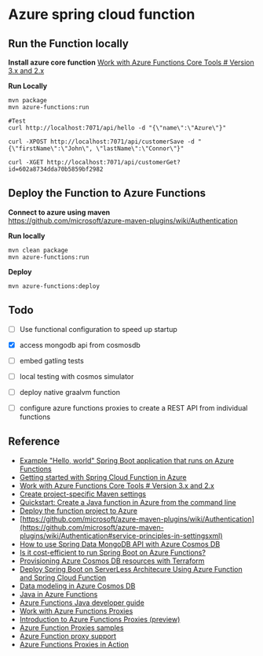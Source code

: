 Azure spring cloud function
===========================


Run the Function locally
------------------------

**Install azure core function** 
[Work with Azure Functions Core Tools # Version 3.x and 2.x](https://docs.microsoft.com/en-us/azure/azure-functions/functions-run-local?tabs=windows%2Ccsharp%2Cbash#v2)

**Run Locally**  
```
mvn package
mvn azure-functions:run

#Test
curl http://localhost:7071/api/hello -d "{\"name\":\"Azure\"}"

curl -XPOST http://localhost:7071/api/customerSave -d "{\"firstName\":\"John\", \"lastName\":\"Connor\"}"

curl -XGET http://localhost:7071/api/customerGet?id=602a8734dda70b5859bf2982

```

Deploy the Function to Azure Functions
--------------------------------------

**Connect to azure using maven**  
https://github.com/microsoft/azure-maven-plugins/wiki/Authentication


**Run locally**  
```
mvn clean package
mvn azure-functions:run
```

**Deploy**  
```
mvn azure-functions:deploy
```

Todo
----

- [ ] Use functional configuration to speed up startup
- [x] access mongodb api from cosmosdb
- [ ] embed gatling tests
- [ ] local testing with cosmos simulator
- [ ] deploy native graalvm function
- [ ] configure azure functions proxies to create a REST API from individual functions


Reference
---------

* [Example "Hello, world" Spring Boot application that runs on Azure Functions](https://github.com/Azure-Samples/hello-spring-function-azure)
* [Getting started with Spring Cloud Function in Azure](https://docs.microsoft.com/en-us/azure/developer/java/spring-framework/getting-started-with-spring-cloud-function-in-azure)
* [Work with Azure Functions Core Tools # Version 3.x and 2.x](https://docs.microsoft.com/en-us/azure/azure-functions/functions-run-local?tabs=windows%2Ccsharp%2Cbash#v2)
* [Create project-specific Maven settings](https://stackoverflow.com/questions/43156870/create-project-specific-maven-settings)
* [Quickstart: Create a Java function in Azure from the command line](https://docs.microsoft.com/en-us/azure/azure-functions/create-first-function-cli-java?tabs=bash%2Cazure-cli%2Cbrowser)
* [Deploy the function project to Azure](https://docs.microsoft.com/en-us/azure/azure-functions/create-first-function-cli-java?tabs=bash%2Cazure-cli%2Cbrowser)
* [https://github.com/microsoft/azure-maven-plugins/wiki/Authentication](https://github.com/microsoft/azure-maven-plugins/wiki/Authentication#service-principles-in-settingsxml)
* [How to use Spring Data MongoDB API with Azure Cosmos DB](https://docs.microsoft.com/en-us/azure/developer/java/spring-framework/configure-spring-data-mongodb-with-cosmos-db)
* [Is it cost-efficient to run Spring Boot on Azure Functions?](https://dev.to/azure/is-it-cost-efficient-to-run-spring-boot-on-azure-functions-1kce)
* [Provisioning Azure Cosmos DB resources with Terraform](https://medium.com/swlh/provisioning-azure-cosmos-db-resources-with-terraform-60c25b7bd52b)
* [Deploy Spring Boot on ServerLess Architecure Using Azure Function and Spring Cloud Function](https://github.com/sagarmal624/SpringCloudFunctionWithAzure)
* [Data modeling in Azure Cosmos DB](https://docs.microsoft.com/en-us/azure/cosmos-db/modeling-data)
* [Java in Azure Functions](https://dzone.com/articles/azure-functions-in-java)
* [Azure Functions Java developer guide](https://docs.microsoft.com/en-us/azure/azure-functions/functions-reference-java?tabs=bash%2Cconsumption)
* [Work with Azure Functions Proxies](https://docs.microsoft.com/en-us/azure/azure-functions/functions-proxies)
* [Introduction to Azure Functions Proxies (preview)](https://github.com/mattchenderson/azure-functions-proxies-intro/blob/master/README.md)
* [Azure Function Proxies samples](https://github.com/Azure-Samples/functions-proxies)
* [Azure Function proxy support](https://gist.github.com/sjkp/890d94b958965898e45e69bf199c88d4)
* [Azure Functions Proxies in Action](https://chsakell.com/2019/02/03/azure-functions-proxies-in-action/)
